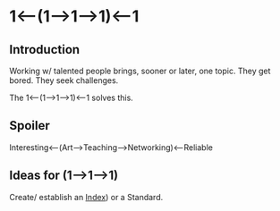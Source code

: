 # 1<—(1—>1—>1)<—1



## Introduction

Working w/ talented people brings, sooner or later, one topic. They get bored. They seek challenges.

The 1<—(1—>1—>1)<—1 solves this.

## Spoiler

Interesting<—(Art—>Teaching—>Networking)<—Reliable

## Ideas for (1—>1—>1)

Create/ establish an [Index](../Index/README.md)) or a Standard.

